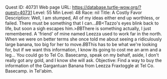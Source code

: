Quest ID: 40731
Web page URL: https://database.turtle-wow.org/?quest=40731
Level: 55
Min Level: 48
Race: nil
Title: A Costly Favor
Description: Well, I am stumped, All of my ideas either end up worthless, or failed. There must be something that I can...$B$B<Tazzo's eyes blink back to life, but soon a sigh escapes him.>$B$BThere is something actually, I just remembered. A 'friend' of mine named Leezza used to work far in the north. When we were on better terms she once told me about seeing a ridiculously large banana, too big for her to move.$B$BThis has to be what we're looking for, but if we want this information, I know its going to cost me an arm and a leg... You could go to Tel Co. Basecamp, speak on my behalf, aside, I don't really got any gold, and I know she will ask.
Objective: Find a way to buy the information of the Gargantuan Banana from Leezza Fraxtoggle at Tel Co. Basecamp. in Tel'abim.
